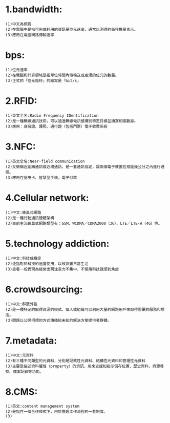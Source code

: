 # 1.bandwidth:
    (1)中文為頻寬
    (2)在電腦中是指可用或耗用的資訊量位元速率，通常以測得的每秒數量表示。
    (3)應用在電腦網路傳輸速率   
 
 # bps:
    (1)位元速率          
    (2)在電腦和計算領域是指單位時間內傳輸送或處理的位元的數量。
    (3)正式的「位元每秒」的縮寫是「bit/s」 
# 2.RFID:
    (1)英文全名:Radio Frequency IDentification
    (2)是一種無線通訊技術，可以通過無線電訊號識別特定目標並讀寫相關數據。
    (3)應用：身份證、護照、通行證（包括門票）電子收費系統
 
# 3.NFC:
    (1)英文全名:Near-field communication        
    (2)又簡稱近距離通訊或近場通訊，是一套通訊協定，讓兩個電子裝置在相距幾公分之內進行通訊。
    (3)應用在信用卡、智慧型手機，電子付款
# 4.Cellular network:
    (1)中文:蜂巢式網路
    (2)是一種行動通訊硬體架構
    (3)目前主流蜂巢式網路類型有：GSM、WCDMA／CDMA2000（3G）、LTE／LTE-A（4G）等。
# 5.technology addiction:
    (1)中文:科技成癮症
    (2)泛指對於科技的過度使用，以致影響日常生活
    (3)患者一般表現為經常出現注意力不集中、不使用科技就感到焦慮
# 6.crowdsourcing:
    (1)中文:群眾外包
    (2)是一種特定的取得資源的模式。個人或組織可以利用大量的網路用戶來取得需要的服務和想法。
    (3)問題以公開招標的方式傳播給未知的解決方案提供者群體。
# 7.metadata:
    (1)中文:元資料
    (2)有三種不同類型的元資料，分別是記敘性元資料、結構性元資料和管理性元資料
    (3)主要是描述資料屬性（property）的資訊，用來支援如指示儲存位置、歷史資料、資源尋找、檔案記錄等功能。
# 8.CMS:
    (1)英文:content management system
    (2)是指在一個合作模式下，用於管理工作流程的一套制度。
    (3)
